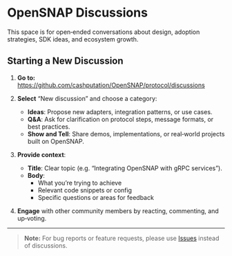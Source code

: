 <!-- DISCUSSIONS.md -->

# OpenSNAP Discussions

This space is for open‑ended conversations about design, adoption strategies, SDK ideas, and ecosystem growth.

## Starting a New Discussion

1. **Go to:**  
   https://github.com/cashputation/OpenSNAP/protocol/discussions

2. **Select** “New discussion” and choose a category:
   - **Ideas**: Propose new adapters, integration patterns, or use cases.
   - **Q&A**: Ask for clarification on protocol steps, message formats, or best practices.
   - **Show and Tell**: Share demos, implementations, or real‑world projects built on OpenSNAP.

3. **Provide context**:
   - **Title**: Clear topic (e.g. “Integrating OpenSNAP with gRPC services”).
   - **Body**:  
     - What you’re trying to achieve  
     - Relevant code snippets or config  
     - Specific questions or areas for feedback

4. **Engage** with other community members by reacting, commenting, and up‑voting.

---

> **Note:** For bug reports or feature requests, please use [Issues](ISSUES.md) instead of discussions.
